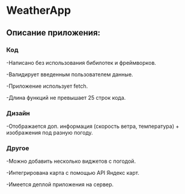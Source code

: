 # WeatherApp
## Описание приложения:
### Код
-Написано без использования бибилотек и фреймворков.

-Валидирует введенным пользователем данные.

-Приложение использует fetch.

-Длина функций не превышает 25 строк кода.

### Дизайн

-Отображается доп. информация (скорость ветра, температура) + изображения под разную погоду.

### Другое

-Можно добавить несколько виджетов с погодой.

-Интегрирована карта с помощью API Яндекс карт.

-Имеется деплой приложения на сервер.
